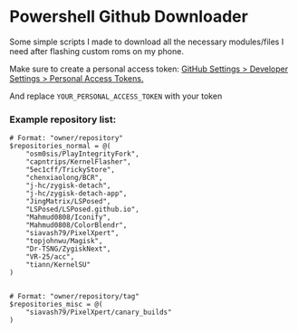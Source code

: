 # Powershell Github Downloader
Some simple scripts I made to download all the necessary modules/files I need after flashing custom roms on my phone.

Make sure to create a personal access token:
[GitHub Settings > Developer Settings > Personal Access Tokens.](https://github.com/settings/tokens/) 

And replace `YOUR_PERSONAL_ACCESS_TOKEN` with your token

### Example repository list:
```
# Format: "owner/repository"
$repositories_normal = @(
    "osm0sis/PlayIntegrityFork",
    "capntrips/KernelFlasher",
    "5ec1cff/TrickyStore",
    "chenxiaolong/BCR",
    "j-hc/zygisk-detach",
    "j-hc/zygisk-detach-app",
    "JingMatrix/LSPosed",
    "LSPosed/LSPosed.github.io",
    "Mahmud0808/Iconify",
    "Mahmud0808/ColorBlendr",
    "siavash79/PixelXpert",
    "topjohnwu/Magisk",
    "Dr-TSNG/ZygiskNext",
    "VR-25/acc",
    "tiann/KernelSU"
)


# Format: "owner/repository/tag"
$repositories_misc = @(
    "siavash79/PixelXpert/canary_builds"
)
```
